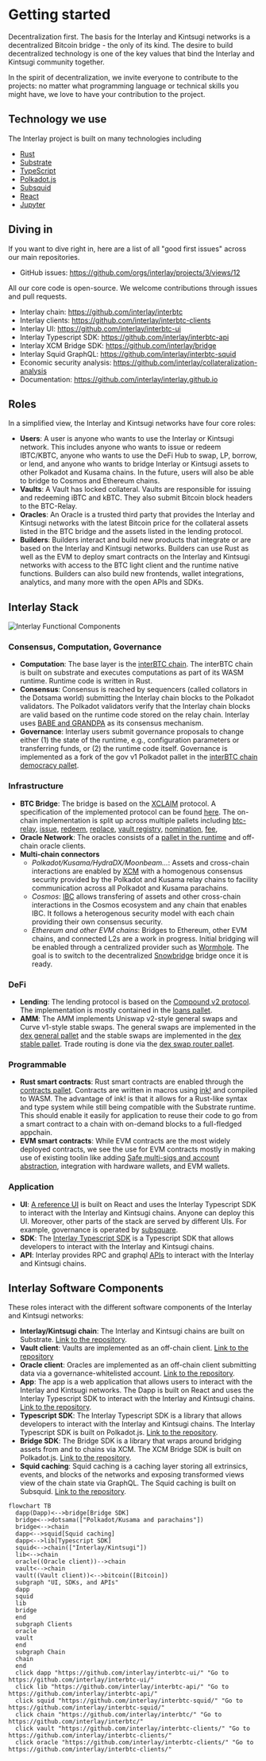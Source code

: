 # Getting started

Decentralization first. The basis for the Interlay and Kintsugi networks is a decentralized Bitcoin bridge - the only of its kind. The desire to build decentralized technology is one of the key values that bind the Interlay and Kintsugi community together.

In the spirit of decentralization, we invite everyone to contribute to the projects: no matter what programming language or technical skills you might have, we love to have your contribution to the project.

## Technology we use

The Interlay project is built on many technologies including

- [Rust](https://www.rust-lang.org/)
- [Substrate](https://substrate.dev/)
- [TypeScript](https://www.typescriptlang.org/)
- [Polkadot.js](https://polkadot.js.org/docs/)
- [Subsquid](https://docs.subsquid.io/)
- [React](https://reactjs.org/)
- [Jupyter](https://jupyter.org/)

## Diving in

If you want to dive right in, here are a list of all "good first issues" across our main repositories.

- GitHub issues: https://github.com/orgs/interlay/projects/3/views/12

All our core code is open-source. We welcome contributions through issues and pull requests.

- Interlay chain: https://github.com/interlay/interbtc
- Interlay clients: https://github.com/interlay/interbtc-clients
- Interlay UI: https://github.com/interlay/interbtc-ui
- Interlay Typescript SDK: https://github.com/interlay/interbtc-api
- Interlay XCM Bridge SDK: https://github.com/interlay/bridge
- Interlay Squid GraphQL: https://github.com/interlay/interbtc-squid
- Economic security analysis: https://github.com/interlay/collateralization-analysis
- Documentation: https://github.com/interlay/interlay.github.io

## Roles

In a simplified view, the Interlay and Kintsugi networks have four core roles:

- **Users**: A user is anyone who wants to use the Interlay or Kintsugi network. This includes anyone who wants to issue or redeem IBTC/KBTC, anyone who wants to use the DeFi Hub to swap, LP, borrow, or lend, and anyone who wants to bridge Interlay or Kintsugi assets to other Polkadot and Kusama chains. In the future, users will also be able to bridge to Cosmos and Ethereum chains.
- **Vaults**: A Vault has locked collateral. Vaults are responsible for issuing and redeeming iBTC and kBTC. They also submit Bitcoin block headers to the BTC-Relay.
- **Oracles**: An Oracle is a trusted third party that provides the Interlay and Kintsugi networks with the latest Bitcoin price for the collateral assets listed in the BTC bridge and the assets listed in the lending protocol.
- **Builders**: Builders interact and build new products that integrate or are based on the Interlay and Kintsugi networks. Builders can use Rust as well as the EVM to deploy smart contracts on the Interlay and Kintsugi networks with access to the BTC light client and the runtime native functions. Builders can also build new frontends, wallet integrations, analytics, and many more with the open APIs and SDKs.

## Interlay Stack

![Interlay Functional Components](../_assets/img/interlay-architecture.png)

### Consensus, Computation, Governance

- **Computation**: The base layer is the [interBTC chain](https://github.com/interlay/interbtc). The interBTC chain is built on substrate and executes computations as part of its WASM runtime. Runtime code is written in Rust.
- **Consensus**: Consensus is reached by sequencers (called collators in the Dotsama world) submitting the Interlay chain blocks to the Polkadot validators. The Polkadot validators verify that the Interlay chain blocks are valid based on the runtime code stored on the relay chain. Interlay uses [BABE and GRANDPA](https://docs.substrate.io/learn/consensus/) as its consensus mechanism.
- **Governance**: Interlay users submit governance proposals to change either (1) the state of the runtime, e.g., configuration parameters or transferring funds, or (2) the runtime code itself. Governance is implemented as a fork of the gov v1 Polkadot pallet in the [interBTC chain democracy pallet](https://github.com/interlay/interbtc/tree/master/crates/democracy).

### Infrastructure

- **BTC Bridge**: The bridge is based on the [XCLAIM](https://xclaim.io) protocol. A specification of the implemented protocol can be found [here](https://spec.interlay.io). The on-chain implementation is split up across multiple pallets including [btc-relay](https://github.com/interlay/interbtc/tree/master/crates/btc-relay), [issue](https://github.com/interlay/interbtc/tree/master/crates/issue), [redeem](https://github.com/interlay/interbtc/tree/master/crates/redeem), [replace](https://github.com/interlay/interbtc/tree/master/crates/replace), [vault registry](https://github.com/interlay/interbtc/tree/master/crates/vault-registry), [nomination](https://github.com/interlay/interbtc/tree/master/crates/nomination), [fee](https://github.com/interlay/interbtc/tree/master/crates/fee), 
- **Oracle Network**: The oracles consists of a [pallet in the runtime](https://github.com/interlay/interbtc/tree/master/crates/oracle) and off-chain oracle clients.
- **Multi-chain connectors**
  - *Polkadot/Kusama/HydraDX/Moonbeam...*: Assets and cross-chain interactions are enabled by [XCM](https://medium.com/polkadot-network/xcm-the-cross-consensus-message-format-3b77b1373392) with a homogenous consensus security provided by the Polkadot and Kusama relay chains to facility communication across all Polkadot and Kusama parachains.
  - *Cosmos*: [IBC](https://ibcprotocol.org/) allows transfering of assets and other cross-chain interactions in the Cosmos ecosystem and any chain that enables IBC. It follows a heterogenous security model with each chain providing their own consensus security.
  - *Ethereum and other EVM chains*: Bridges to Ethereum, other EVM chains, and connected L2s are a work in progress. Initial bridging will be enabled through a centralized provider such as [Wormhole](https://wormholebridge.com/). The goal is to switch to the decentralized [Snowbridge](https://snowbridge.network/) bridge once it is ready.

### DeFi

- **Lending**: The lending protocol is based on the [Compound v2 protocol](https://compound.finance/docs). The implementation is mostly contained in the [loans pallet](https://github.com/interlay/interbtc/tree/master/crates/loans).
- **AMM**: The AMM implements Uniswap v2-style general swaps and Curve v1-style stable swaps. The general swaps are implemented in the [dex general pallet](https://github.com/interlay/interbtc/tree/master/crates/dex-general) and the stable swaps are implemented in the [dex stable pallet](https://github.com/interlay/interbtc/tree/master/crates/dex-stable). Trade routing is done via the [dex swap router pallet](https://github.com/interlay/interbtc/tree/master/crates/dex-swap-router).

### Programmable

- **Rust smart contracts**: Rust smart contracts are enabled through the [contracts pallet](https://github.com/paritytech/substrate/tree/master/frame/contracts). Contracts are written in macros using [ink!](https://use.ink/) and compiled to WASM. The advantage of ink! is that it allows for a Rust-like syntax and type system while still being compatible with the Substrate runtime. This should enable it easily for application to reuse their code to go from a smart contract to a chain with on-demand blocks to a full-fledged appchain.
- **EVM smart contracts**: While EVM contracts are the most widely deployed contracts, we see the use for EVM contracts mostly in making use of existing toolin like adding [Safe multi-sigs and account abstraction](https://docs.safe.global/learn/safe-core/safe-core-account-abstraction-sdk), integration with hardware wallets, and EVM wallets.

### Application

- **UI**: [A reference UI](https://github.com/interlay/interbtc-ui/) is built on React and uses the Interlay Typescript SDK to interact with the Interlay and Kintsugi chains. Anyone can deploy this UI. Moreover, other parts of the stack are served by different UIs. For example, governance is operated by [subsquare](https://github.com/opensquare-network/subsquare).
- **SDK**: The [Interlay Typescript SDK](https://github.com/interlay/interbtc-api) is a Typescript SDK that allows developers to interact with the Interlay and Kintsugi chains.
- **API**: Interlay provides RPC and graphql [APIs](developers/api.md) to interact with the Interlay and Kintsugi chains.

## Interlay Software Components

These roles interact with the different software components of the Interlay and Kintsugi networks:

- **Interlay/Kintsugi chain**: The Interlay and Kintsugi chains are built on Substrate. [Link to the repository](https://github.com/interlay/interbtc).
- **Vault client**: Vaults are implemented as an off-chain client. [Link to the repository](https://github.com/interlay/interbtc-clients)
- **Oracle client**: Oracles are implemented as an off-chain client submitting data via a governance-whitelisted account. [Link to the repository](https://github.com/interlay/interbtc-clients).
- **App**: The app is a web application that allows users to interact with the Interlay and Kintsugi networks. The Dapp is built on React and uses the Interlay Typescript SDK to interact with the Interlay and Kintsugi chains. [Link to the repository](https://github.com/interlay/interbtc-ui).
- **Typescript SDK**: The Interlay Typescript SDK is a library that allows developers to interact with the Interlay and Kintsugi chains. The Interlay Typescript SDK is built on Polkadot.js. [Link to the repository](https://github.com/interlay/interbtc-api).
- **Bridge SDK**: The Bridge SDK is a library that wraps around bridging assets from and to chains via XCM. The XCM Bridge SDK is built on Polkadot.js. [Link to the repository](https://github.com/interlay/bridge).
- **Squid caching**: Squid caching is a caching layer storing all extrinsics, events, and blocks of the networks and exposing transformed views view of the chain state via GraphQL. The Squid caching is built on Subsquid. [Link to the repository](https://github.com/interlay/interbtc-squid).

```mermaid
flowchart TB
  dapp(Dapp)<-->bridge[Bridge SDK]
  bridge<-->dotsama(["Polkadot/Kusama and parachains"])
  bridge<-->chain
  dapp<-->squid[Squid caching]
  dapp<-->lib[Typescript SDK]
  squid<-->chain(["Interlay/Kintsugi"])
  lib<-->chain
  oracle((Oracle client))-->chain
  vault<-->chain
  vault((Vault client))<-->bitcoin([Bitcoin])
  subgraph "UI, SDKs, and APIs"
  dapp
  squid
  lib
  bridge
  end
  subgraph Clients
  oracle
  vault
  end
  subgraph Chain
  chain
  end
  click dapp "https://github.com/interlay/interbtc-ui/" "Go to https://github.com/interlay/interbtc-ui/"
  click lib "https://github.com/interlay/interbtc-api/" "Go to https://github.com/interlay/interbtc-api/"
  click squid "https://github.com/interlay/interbtc-squid/" "Go to https://github.com/interlay/interbtc-squid/"
  click chain "https://github.com/interlay/interbtc/" "Go to https://github.com/interlay/interbtc/"
  click vault "https://github.com/interlay/interbtc-clients/" "Go to https://github.com/interlay/interbtc-clients/"
  click oracle "https://github.com/interlay/interbtc-clients/" "Go to https://github.com/interlay/interbtc-clients/"
```
